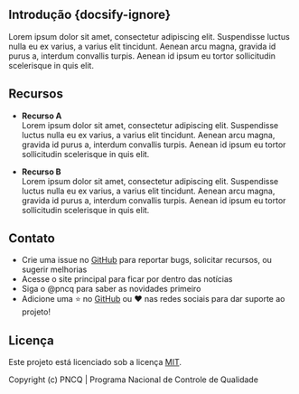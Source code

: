 ## Introdução {docsify-ignore}

Lorem ipsum dolor sit amet, consectetur adipiscing elit. Suspendisse luctus nulla eu ex varius, a varius elit tincidunt. Aenean arcu magna, gravida id purus a, interdum convallis turpis. Aenean id ipsum eu tortor sollicitudin scelerisque in quis elit.

## Recursos

- **Recurso A**  
Lorem ipsum dolor sit amet, consectetur adipiscing elit. Suspendisse luctus nulla eu ex varius, a varius elit tincidunt. Aenean arcu magna, gravida id purus a, interdum convallis turpis. Aenean id ipsum eu tortor sollicitudin scelerisque in quis elit.

- **Recurso B**  
Lorem ipsum dolor sit amet, consectetur adipiscing elit. Suspendisse luctus nulla eu ex varius, a varius elit tincidunt. Aenean arcu magna, gravida id purus a, interdum convallis turpis. Aenean id ipsum eu tortor sollicitudin scelerisque in quis elit.

## Contato

- Crie uma issue no [GitHub](https://github.com/celsojr-pncq/pncq-docs) para reportar bugs, solicitar recursos, ou sugerir melhorias
- Acesse o site principal para ficar por dentro das notícias
- Siga o @pncq para saber as novidades primeiro
- Adicione uma ⭐️ no [GitHub](https://github.com/celsojr-pncq/pncq-docs) ou ❤️ nas redes sociais para dar suporte ao projeto!

## Licença

Este projeto está licenciado sob a licença [MIT](https://github.com/celsojr-pncq/pncq-docs/blob/master/LICENSE).

Copyright (c) PNCQ | Programa Nacional de Controle de Qualidade